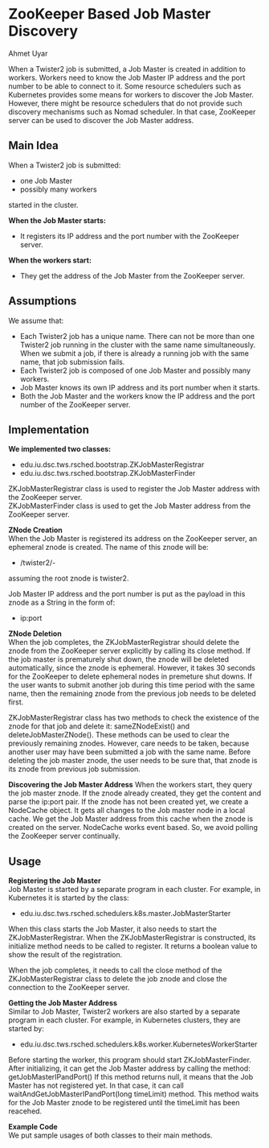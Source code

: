 # ZooKeeper Based Job Master Discovery
Ahmet Uyar

When a Twister2 job is submitted, a Job Master is created in addition to workers. 
Workers need to know the Job Master IP address and the port number to be able to connect to it. 
Some resource schedulers such as Kubernetes provides some means for workers to discover the Job Master. 
However, there might be resource schedulers that do not provide such discovery mechanisms such as Nomad scheduler.
In that case, ZooKeeper server can be used to discover the Job Master address.

## Main Idea
When a Twister2 job is submitted:
* one Job Master
* possibly many workers  

started in the cluster.

**When the Job Master starts:** 
* It registers its IP address and the port number with the ZooKeeper server.

**When the workers start:**
* They get the address of the Job Master from the ZooKeeper server. 

## Assumptions
We assume that:
* Each Twister2 job has a unique name. 
There can not be more than one Twister2 job running in the cluster with the same name simultaneously. 
When we submit a job, if there is already a running job with the same name, that job submission fails.
* Each Twister2 job is composed of one Job Master and possibly many workers.
* Job Master knows its own IP address and its port number when it starts.
* Both the Job Master and the workers know the IP address and the port number of the ZooKeeper server.

## Implementation
**We implemented two classes:**
* edu.iu.dsc.tws.rsched.bootstrap.ZKJobMasterRegistrar
* edu.iu.dsc.tws.rsched.bootstrap.ZKJobMasterFinder

ZKJobMasterRegistrar class is used to register the Job Master address with the ZooKeeper server.  
ZKJobMasterFinder class is used to get the Job Master address from the ZooKeeper server. 

**ZNode Creation**  
When the Job Master is registered its address on the ZooKeeper server, 
an ephemeral znode is created. The name of this znode will be:  
* /twister2/<job-name>-<job-master>  

assuming the root znode is twister2.

Job Master IP address and the port number is put as the payload in this znode as a String in the form of:
* ip:port 

**ZNode Deletion**  
When the job completes, the ZKJobMasterRegistrar should delete the znode from the ZooKeeper server explicitly by calling its close method. 
If the job master is prematurely shut down, the znode will be deleted automatically, since the znode is ephemeral.
However, it takes 30 seconds for the ZooKeeper to delete ephemeral nodes in premeture shut downs. 
If the user wants to submit another job during this time period with the same name, then the remaining znode 
from the previous job needs to be deleted first.

ZKJobMasterRegistrar class has two methods to check the existence of the znode for that job and delete it:
sameZNodeExist() and deleteJobMasterZNode().
These methods can be used to clear the previously remaining znodes. 
However, care needs to be taken, because another user may have been submitted a job with the same name. 
Before deleting the job master znode, the user needs to be sure that, that znode is its znode from previous job submission.  

**Discovering the Job Master Address**
When the workers start, they query the job master znode. 
If the znode already created, they get the content and parse the ip:port pair. 
If the znode has not been created yet, we create a NodeCache object. 
It gets all changes to the Job master node in a local cache. 
We get the Job Master address from this cache when the znode is created on the server. 
NodeCache works event based. So, we avoid polling the ZooKeeper server continually.      

## Usage
**Registering the Job Master**  
Job Master is started by a separate program in each cluster.
For example, in Kubernetes it is started by the class:  
* edu.iu.dsc.tws.rsched.schedulers.k8s.master.JobMasterStarter

When this class starts the Job Master, it also needs to start the ZKJobMasterRegistrar. 
When the ZKJobMasterRegistrar is constructed, its initialize method needs to be called to register. 
It returns a boolean value to show the result of the registration. 

When the job completes, it needs to call the close method of the ZKJobMasterRegistrar class 
to delete the job znode and close the connection to the ZooKeeper server. 

**Getting the Job Master Address**  
Similar to Job Master, Twister2 workers are also started by a separate program in each cluster. 
For example, in Kubernetes clusters, they are started by:
* edu.iu.dsc.tws.rsched.schedulers.k8s.worker.KubernetesWorkerStarter 

Before starting the worker, this program should start ZKJobMasterFinder. 
After initializing, it can get the Job Master address by calling the method: getJobMasterIPandPort()
If this method returns null, it means that the Job Master has  not registered yet. 
In that case, it can call waitAndGetJobMasterIPandPort(long timeLimit) method. 
This method waits for the Job Master znode to be registered until the timeLimit has been reacehed. 

**Example Code**  
We put sample usages of both classes to their main methods. 